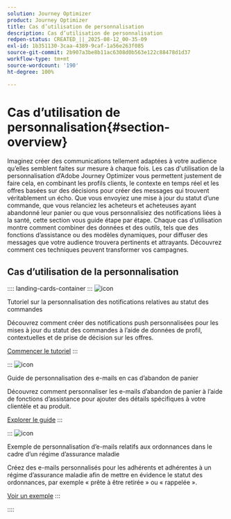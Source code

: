 ```yaml
---
solution: Journey Optimizer
product: Journey Optimizer
title: Cas d’utilisation de personnalisation
description: Cas d’utilisation de personnalisation
redpen-status: CREATED_||_2025-08-12_00-35-09
exl-id: 1b351130-3caa-4389-9caf-1a56e263f085
source-git-commit: 2b907a3be8b11ac6308d0b563e122c88478d1d37
workflow-type: tm+mt
source-wordcount: '190'
ht-degree: 100%

---
```


# Cas d’utilisation de personnalisation{#section-overview}

Imaginez créer des communications tellement adaptées à votre audience qu’elles semblent faites sur mesure à chaque fois. Les cas d&#39;utilisation de la personnalisation d’Adobe Journey Optimizer vous permettent justement de faire cela, en combinant les profils clients, le contexte en temps réel et les offres basées sur des décisions pour créer des messages qui trouvent véritablement un écho. Que vous envoyiez une mise à jour du statut d’une commande, que vous relanciez les acheteurs et acheteuses ayant abandonné leur panier ou que vous personnalisiez des notifications liées à la santé, cette section vous guide étape par étape. Chaque cas d’utilisation montre comment combiner des données et des outils, tels que des fonctions d’assistance ou des modèles dynamiques, pour diffuser des messages que votre audience trouvera pertinents et attrayants. Découvrez comment ces techniques peuvent transformer vos campagnes.

## Cas d’utilisation de la personnalisation

:::: landing-cards-container
:::
![icon](https://cdn.experienceleague.adobe.com/icons/circle-play.svg?lang=fr)

Tutoriel sur la personnalisation des notifications relatives au statut des commandes

Découvrez comment créer des notifications push personnalisées pour les mises à jour du statut des commandes à l’aide de données de profil, contextuelles et de prise de décision sur les offres.

[Commencer le tutoriel](../using/personalization/personalization-use-case.md)
:::

:::
![icon](https://cdn.experienceleague.adobe.com/icons/bullseye.svg?lang=fr)

Guide de personnalisation des e-mails en cas d’abandon de panier

Découvrez comment personnaliser les e-mails d’abandon de panier à l’aide de fonctions d’assistance pour ajouter des détails spécifiques à votre clientèle et au produit.

[Explorer le guide](../using/personalization/personalization-use-case-helper-functions.md)
:::

:::
![icon](https://cdn.experienceleague.adobe.com/icons/bullseye.svg?lang=fr)

Exemple de personnalisation d’e-mails relatifs aux ordonnances dans le cadre d’un régime d’assurance maladie

Créez des e-mails personnalisés pour les adhérents et adhérentes à un régime d’assurance maladie afin de mettre en évidence le statut des ordonnances, par exemple « prête à être retirée » ou « rappelée ».

[Voir un exemple](../using/personalization/perso-uc-plan-prescriptions.md)
:::

::::
